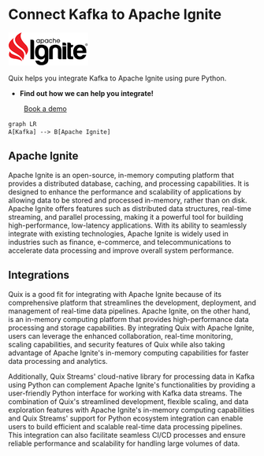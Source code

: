 # Connect Kafka to Apache Ignite

![](./images/logo_1.jpg)

Quix helps you integrate Kafka to Apache Ignite using pure Python.

<div class="grid cards blog-grid-card" markdown>

- __Find out how we can help you integrate!__

    <a class="md-button md-button--primary" href="https://share.hsforms.com/1iW0TmZzKQMChk0lxd_tGiw4yjw2?__hstc=175542013.2303933fbd746c0ac86d9ccbe9bc9100.1728383268831.1729603416735.1729620918855.31&__hssc=175542013.1.1729620918855&__hsfp=2132701734" target="_blank" style="margin:.5rem;">Book a demo</a>

</div>

```mermaid
graph LR
A[Kafka] --> B[Apache Ignite]
```

## Apache Ignite

Apache Ignite is an open-source, in-memory computing platform that provides a distributed database, caching, and processing capabilities. It is designed to enhance the performance and scalability of applications by allowing data to be stored and processed in-memory, rather than on disk. Apache Ignite offers features such as distributed data structures, real-time streaming, and parallel processing, making it a powerful tool for building high-performance, low-latency applications. With its ability to seamlessly integrate with existing technologies, Apache Ignite is widely used in industries such as finance, e-commerce, and telecommunications to accelerate data processing and improve overall system performance.

## Integrations

Quix is a good fit for integrating with Apache Ignite because of its comprehensive platform that streamlines the development, deployment, and management of real-time data pipelines. Apache Ignite, on the other hand, is an in-memory computing platform that provides high-performance data processing and storage capabilities. By integrating Quix with Apache Ignite, users can leverage the enhanced collaboration, real-time monitoring, scaling capabilities, and security features of Quix while also taking advantage of Apache Ignite's in-memory computing capabilities for faster data processing and analytics.

Additionally, Quix Streams' cloud-native library for processing data in Kafka using Python can complement Apache Ignite's functionalities by providing a user-friendly Python interface for working with Kafka data streams. The combination of Quix's streamlined development, flexible scaling, and data exploration features with Apache Ignite's in-memory computing capabilities and Quix Streams' support for Python ecosystem integration can enable users to build efficient and scalable real-time data processing pipelines. This integration can also facilitate seamless CI/CD processes and ensure reliable performance and scalability for handling large volumes of data.

